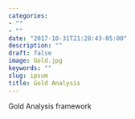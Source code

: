 ```yaml
---
categories:
- ""
- ""
date: "2017-10-31T21:28:43-05:00"
description: ""
draft: false
image: Gold.jpg
keywords: ""
slug: ipsum
title: Gold Analysis
---
```


Gold Analysis framework 